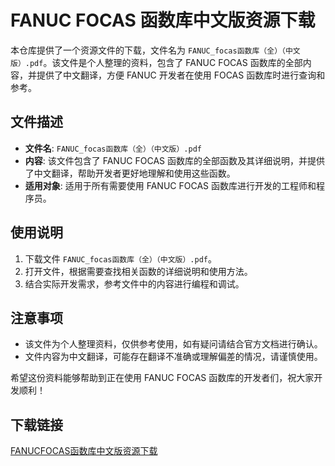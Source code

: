 # FANUC FOCAS 函数库中文版资源下载

本仓库提供了一个资源文件的下载，文件名为 `FANUC_focas函数库（全）（中文版）.pdf`。该文件是个人整理的资料，包含了 FANUC FOCAS 函数库的全部内容，并提供了中文翻译，方便 FANUC 开发者在使用 FOCAS 函数库时进行查询和参考。

## 文件描述

- **文件名**: `FANUC_focas函数库（全）（中文版）.pdf`
- **内容**: 该文件包含了 FANUC FOCAS 函数库的全部函数及其详细说明，并提供了中文翻译，帮助开发者更好地理解和使用这些函数。
- **适用对象**: 适用于所有需要使用 FANUC FOCAS 函数库进行开发的工程师和程序员。

## 使用说明

1. 下载文件 `FANUC_focas函数库（全）（中文版）.pdf`。
2. 打开文件，根据需要查找相关函数的详细说明和使用方法。
3. 结合实际开发需求，参考文件中的内容进行编程和调试。

## 注意事项

- 该文件为个人整理资料，仅供参考使用，如有疑问请结合官方文档进行确认。
- 文件内容为中文翻译，可能存在翻译不准确或理解偏差的情况，请谨慎使用。

希望这份资料能够帮助到正在使用 FANUC FOCAS 函数库的开发者们，祝大家开发顺利！

## 下载链接

[FANUCFOCAS函数库中文版资源下载](https://pan.quark.cn/s/a1594d2c1a33)